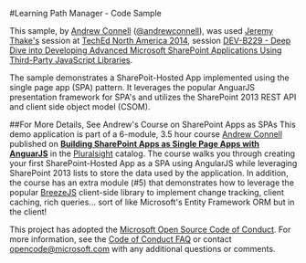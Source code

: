 #Learning Path Manager - Code Sample

This sample, by [Andrew Connell](http://www.andrewconnell.com) ([@andrewconnell](http://www.twitter.com/andrewconnell)), was used [Jeremy Thake's](http://www.jeremythake.com) session at [TechEd North America 2014](http://northamerica.msteched.com/), session [DEV-B229 - Deep Dive into Developing Advanced Microsoft SharePoint Applications Using Third-Party JavaScript Libraries](http://channel9.msdn.com/Events/TechEd/NorthAmerica/2014/DEV-B229#fbid=AN8G_AhS5Fi).

The sample demonstrates a SharePoit-Hosted App implemented using the single page app (SPA) pattern. It leverages the popular AnguarJS presentation framework for SPA's and utilizes the SharePoint 2013 REST API and client side object model (CSOM).

##For More Details, See Andrew's Course on SharePoint Apps as SPAs
This demo application is part of a 6-module, 3.5 hour course [Andrew Connell](http://www.andrewconnell.com) published on **[Building SharePoint Apps as Single Page Apps with AnguarJS](http://www.pluralsight.com/training/Courses/TableOfContents/building-sharepoint-apps-spa-angularjs)** in the [Pluralsight](http://www.pluralsight.com) catalog. The course walks you through creating your first SharePoint-Hosted App as a SPA using AngularJS while leveraging SharePoint 2013 lists to store the data used by the application. In addition, the course has an extra module (#5) that demonstrates how to leverage the popular [BreezeJS](http://www.breezejs.com) client-side library to implement change tracking, client caching, rich queries... sort of like Microsoft's Entity Framework ORM but in the client!


This project has adopted the [Microsoft Open Source Code of Conduct](https://opensource.microsoft.com/codeofconduct/). For more information, see the [Code of Conduct FAQ](https://opensource.microsoft.com/codeofconduct/faq/) or contact [opencode@microsoft.com](mailto:opencode@microsoft.com) with any additional questions or comments.
